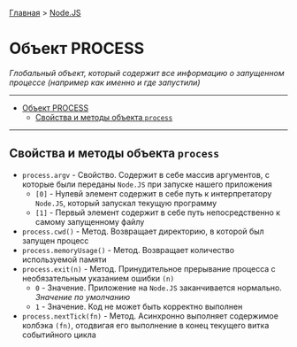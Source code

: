 [Главная](../../README.md#readme) > [Node.JS](../README.md#readme)

# Объект PROCESS

*Глобальный объект, который содержит все информацию о запущенном процессе (например как именно и где запустили)*

***

- [Объект PROCESS](#%D0%9E%D0%B1%D1%8A%D0%B5%D0%BA%D1%82-process)
  - [Свойства и методы объекта `process`](#%D0%A1%D0%B2%D0%BE%D0%B9%D1%81%D1%82%D0%B2%D0%B0-%D0%B8-%D0%BC%D0%B5%D1%82%D0%BE%D0%B4%D1%8B-%D0%BE%D0%B1%D1%8A%D0%B5%D0%BA%D1%82%D0%B0-process)

***

## Свойства и методы объекта `process`

* `process.argv` - Свойство. Содержит в себе массив аргументов, с которые были переданы `Node.JS` при запуске нашего приложения
  * `[0]` - Нулевй элемент содержит в себе путь к интерпретатору `Node.JS`, который запускал текущую программу
  * `[1]` - Первый элемент содержит в себе путь непосредственно к самому запущенному файлу
* `process.cwd()` - Метод. Возвращает директорию, в которой был запущен процесс
* `process.memoryUsage()` - Метод. Возвращает количество используемой памяти
* `process.exit(n)` - Метод. Принудительное прерывание процесса с необязательным указанием ошибки `(n)`
  * `0` - Значение. Приложение на `Node.JS` заканчивается нормально. *Значение по умолчанию*
  * `1` - Значение. Код не может быть корректно выполнен
* `process.nextTick(fn)` - Метод. Асинхронно выполняет содержимое колбэка `(fn)`, отодвигая его выполнение в конец текущего витка событийного цикла